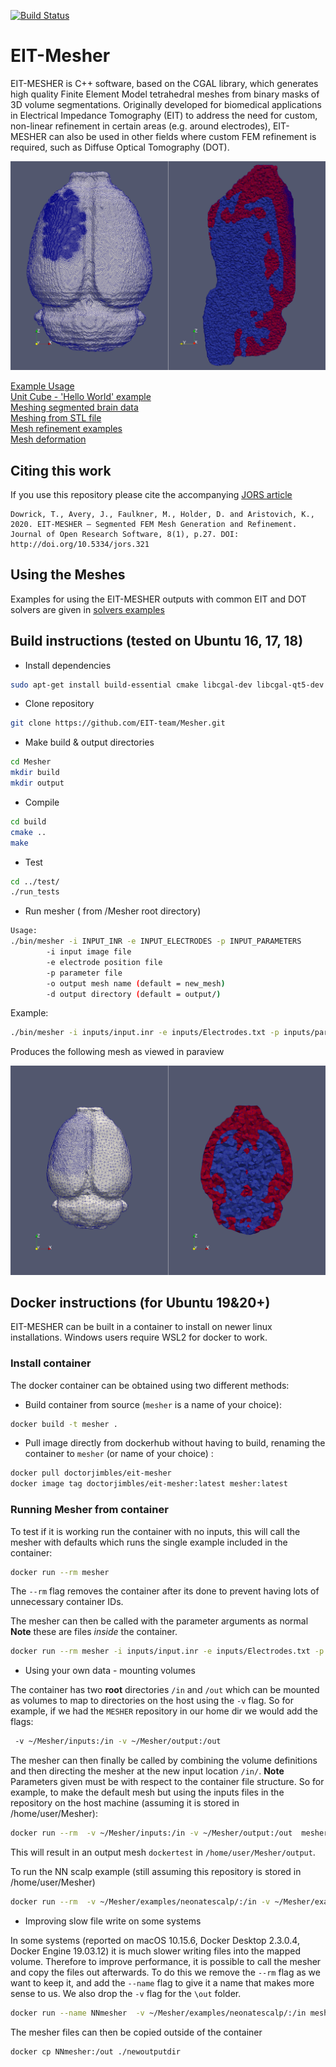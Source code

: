 [![Build Status](https://travis-ci.org/EIT-team/Mesher.svg?branch=master)](https://travis-ci.org/EIT-team/Mesher)
# EIT-Mesher

EIT-MESHER is C++ software, based on the CGAL library, which generates high quality Finite Element Model tetrahedral meshes from binary masks of 3D volume segmentations. Originally developed for biomedical applications in Electrical Impedance Tomography (EIT) to address the need for custom, non-linear refinement in certain areas (e.g. around electrodes), EIT-MESHER can also be used in other fields where custom FEM refinement is required, such as Diffuse Optical Tomography (DOT).

<img src = "./examples/brain/figures/brain_PV_HR.png" alt="Rat Brain Mesh" width = 600>

[Example Usage](./examples/readme.md)  
[Unit Cube - 'Hello World' example](./examples/unitcube/readme.md)  
[Meshing segmented brain data](./examples/brain/readme.md)  
[Meshing from STL file](./examples/neonatescalp/readme.md)  
[Mesh refinement examples](./examples/refinements/readme.md)  
[Mesh deformation](./examples/deformation/readme.md)

## Citing this work

If you use this repository please cite the accompanying [JORS article](http://doi.org/10.5334/jors.321)

```
Dowrick, T., Avery, J., Faulkner, M., Holder, D. and Aristovich, K., 2020. EIT-MESHER – Segmented FEM Mesh Generation and Refinement. Journal of Open Research Software, 8(1), p.27. DOI: http://doi.org/10.5334/jors.321
```

## Using the Meshes

Examples for using the EIT-MESHER outputs with common EIT and DOT solvers are given in [solvers examples](examples/solvers)

## Build instructions (tested on Ubuntu 16, 17, 18)

* Install dependencies

```bash
sudo apt-get install build-essential cmake libcgal-dev libcgal-qt5-dev libglu1-mesa libxi-dev libxmu-dev libglu1-mesa-dev
```

* Clone repository

```bash
git clone https://github.com/EIT-team/Mesher.git
```

* Make build & output directories

```bash
cd Mesher
mkdir build
mkdir output
```

* Compile

```bash
cd build
cmake ..
make
```

* Test

```bash
cd ../test/
./run_tests
```

* Run mesher ( from /Mesher root directory)

```bash
Usage:
./bin/mesher -i INPUT_INR -e INPUT_ELECTRODES -p INPUT_PARAMETERS
        -i input image file
        -e electrode position file
        -p parameter file
        -o output mesh name (default = new_mesh)
        -d output directory (default = output/)
```

Example:

```bash
./bin/mesher -i inputs/input.inr -e inputs/Electrodes.txt -p inputs/params.txt
```

Produces the following mesh as viewed in paraview

![Brain Example](examples/brain/figures/brain_PV.png)

## Docker instructions (for Ubuntu 19&20+)

EIT-MESHER can be built in a container to install on newer linux installations. Windows users require WSL2 for docker to work.

### Install container

The docker container can be obtained using two different methods:

* Build container from source (`mesher` is a name of your choice):

```bash
docker build -t mesher .
```

* Pull image directly from dockerhub without having to build, renaming the container to `mesher` (or name of your choice) :

```bash
docker pull doctorjimbles/eit-mesher
docker image tag doctorjimbles/eit-mesher:latest mesher:latest
```

### Running Mesher from container

To test if it is working run the container with no inputs, this will call the mesher with defaults which runs the single example included in the container:

```bash
docker run --rm mesher
```

The `--rm` flag removes the container after its done to prevent having lots of unnecessary container IDs.

The mesher can then be called with the parameter arguments as normal **Note** these are files *inside* the container.

```bash
docker run --rm mesher -i inputs/input.inr -e inputs/Electrodes.txt -p inputs/params.txt
```

* Using your own data - mounting volumes

The container has two **root** directories `/in` and `/out` which can be mounted as volumes to map to directories on the host using the `-v` flag. So for example, if we had the `MESHER` repository in our home dir we would add the flags:

```bash
 -v ~/Mesher/inputs:/in -v ~/Mesher/output:/out
```

The mesher can then finally be called by combining the volume definitions and then directing the mesher at the new input location `/in/`. **Note** Parameters given must be with respect to the container file structure. So for example, to make the default mesh but using the inputs files in the repository on the host machine (assuming it is stored in /home/user/Mesher):

```bash
docker run --rm  -v ~/Mesher/inputs:/in -v ~/Mesher/output:/out  mesher -i /in/input.inr -e /in/Electrodes.txt -p /in/params.txt -d /out/ -o dockertest
```

This will result in an output mesh `dockertest` in `/home/user/Mesher/output`.

To run the NN scalp example (still assuming this repository is stored in /home/user/Mesher)

```bash
docker run --rm  -v ~/Mesher/examples/neonatescalp/:/in -v ~/Mesher/examples/neonatescalp/output:/out  mesher -i /in/NNscalp.inr -e /in/NNscalp_elecINRpos.txt -p /in/NNscalp_param.txt -d /out/ -o dockertestNN
```

* Improving slow file write on some systems

In some systems (reported on macOS 10.15.6, Docker Desktop 2.3.0.4, Docker Engine 19.03.12) it is much slower writing files into the mapped volume. Therefore to improve performance, it is possible to call the mesher and copy the files out afterwards. To do this we remove the `--rm` flag as we want to keep it, and add the `--name` flag to give it a name that makes more sense to us. We also drop the `-v` flag for the `\out` folder.

```bash
docker run --name NNmesher  -v ~/Mesher/examples/neonatescalp/:/in mesher -i /in/NNscalp.inr -e /in/NNscalp_elecINRpos.txt -p /in/NNscalp_param.txt -d /out/ -o dockertestNN
```

The mesher files can then be copied outside of the container

```bash
docker cp NNmesher:/out ./newoutputdir
```